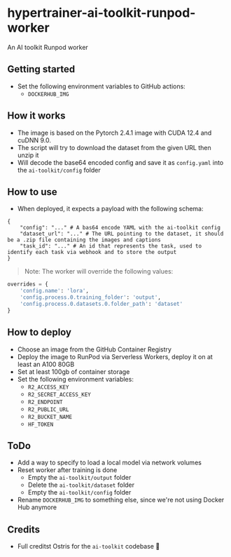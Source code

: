 # hypertrainer-ai-toolkit-runpod-worker

An AI toolkit Runpod worker

## Getting started

- Set the following environment variables to GitHub actions:
  - `DOCKERHUB_IMG`

## How it works

- The image is based on the Pytorch 2.4.1 image with CUDA 12.4 and cuDNN 9.0.
- The script will try to download the dataset from the given URL then unzip it
- Will decode the base64 encoded config and save it as `config.yaml` into the `ai-toolkit/config` folder

## How to use

- When deployed, it expects a payload with the following schema:

```
{
    "config": "..." # A bas64 encode YAML with the ai-toolkit config
    "dataset_url": "..." # The URL pointing to the dataset, it should be a .zip file containing the images and captions
    "task_id": "..." # An id that represents the task, used to identify each task via webhook and to store the output
}
```

> Note: The worker will override the following values:

```python
overrides = {
    'config.name': 'lora',
    'config.process.0.training_folder': 'output',
    'config.process.0.datasets.0.folder_path': 'dataset'
}
```

## How to deploy

- Choose an image from the GitHub Container Registry
- Deploy the image to RunPod via Serverless Workers, deploy it on at least an A100 80GB
- Set at least 100gb of container storage
- Set the following environment variables:
  - `R2_ACCESS_KEY`
  - `R2_SECRET_ACCESS_KEY`
  - `R2_ENDPOINT`
  - `R2_PUBLIC_URL`
  - `R2_BUCKET_NAME`
  - `HF_TOKEN`

## ToDo

- Add a way to specify to load a local model via network volumes
- Reset worker after training is done
  - Empty the `ai-toolkit/output` folder
  - Delete the `ai-toolkit/dataset` folder
  - Empty the `ai-toolkit/config` folder
- Rename `DOCKERHUB_IMG` to something else, since we're not using Docker Hub anymore

## Credits

- Full creditst Ostris for the `ai-toolkit` codebase 🙏
